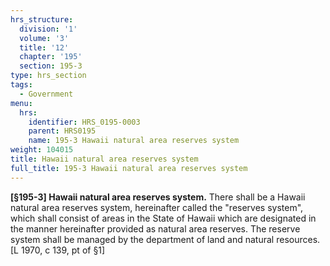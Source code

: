 ```yaml
---
hrs_structure:
  division: '1'
  volume: '3'
  title: '12'
  chapter: '195'
  section: 195-3
type: hrs_section
tags:
  - Government
menu:
  hrs:
    identifier: HRS_0195-0003
    parent: HRS0195
    name: 195-3 Hawaii natural area reserves system
weight: 104015
title: Hawaii natural area reserves system
full_title: 195-3 Hawaii natural area reserves system
---
```

**[§195-3] Hawaii natural area reserves system.** There shall be a Hawaii natural area reserves system, hereinafter called the "reserves system", which shall consist of areas in the State of Hawaii which are designated in the manner hereinafter provided as natural area reserves. The reserve system shall be managed by the department of land and natural resources. [L 1970, c 139, pt of §1]